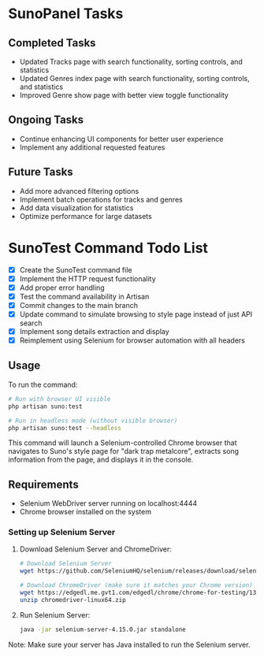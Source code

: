 # SunoPanel Tasks

## Completed Tasks
- Updated Tracks page with search functionality, sorting controls, and statistics
- Updated Genres index page with search functionality, sorting controls, and statistics
- Improved Genre show page with better view toggle functionality

## Ongoing Tasks
- Continue enhancing UI components for better user experience
- Implement any additional requested features

## Future Tasks
- Add more advanced filtering options
- Implement batch operations for tracks and genres
- Add data visualization for statistics
- Optimize performance for large datasets

# SunoTest Command Todo List

- [x] Create the SunoTest command file
- [x] Implement the HTTP request functionality
- [x] Add proper error handling
- [x] Test the command availability in Artisan
- [x] Commit changes to the main branch
- [x] Update command to simulate browsing to style page instead of just API search
- [x] Implement song details extraction and display
- [x] Reimplement using Selenium for browser automation with all headers

## Usage

To run the command:

```bash
# Run with browser UI visible
php artisan suno:test

# Run in headless mode (without visible browser)
php artisan suno:test --headless
```

This command will launch a Selenium-controlled Chrome browser that navigates to Suno's style page for "dark trap metalcore", extracts song information from the page, and displays it in the console.

## Requirements

- Selenium WebDriver server running on localhost:4444
- Chrome browser installed on the system

### Setting up Selenium Server

1. Download Selenium Server and ChromeDriver:
   ```bash
   # Download Selenium Server
   wget https://github.com/SeleniumHQ/selenium/releases/download/selenium-4.15.0/selenium-server-4.15.0.jar

   # Download ChromeDriver (make sure it matches your Chrome version)
   wget https://edgedl.me.gvt1.com/edgedl/chrome/chrome-for-testing/135.0.5217.0/linux64/chromedriver-linux64.zip
   unzip chromedriver-linux64.zip
   ```

2. Run Selenium Server:
   ```bash
   java -jar selenium-server-4.15.0.jar standalone
   ```

Note: Make sure your server has Java installed to run the Selenium server. 